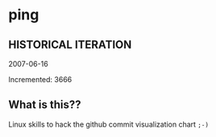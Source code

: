 # ping

## HISTORICAL ITERATION
2007-06-16

Incremented: 3666

## What is this?? 
Linux skills to hack the github commit visualization chart `;-)`
